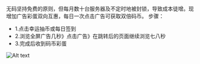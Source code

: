 无码坚持免费的原则，但每月数十台服务器及不定时地被封锁，导致成本徒增。现增加广告彩蛋双向互惠，每日一次点击广告可获取双倍码币。
步骤：
* 1.点击幸运抽币或每日签到
* 2.浏览全屏广告几秒》点击广告》在跳转后的页面继续浏览七八秒
* 3.完成后收到码币彩蛋

![Alt text](https://www.evernote.com/shard/s458/sh/d012349b-dcaa-4a74-889f-8e5dcc85a153/b104406d171edaa2/res/65d80113-1c88-49bb-8e01-e2a445294018/caidan-2.png?resizeSmall&width=832)
